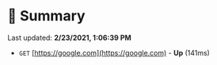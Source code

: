 # 📖 Summary
Last updated: **2/23/2021, 1:06:39 PM**

- `GET` [https://google.com](https://google.com) - **Up** (141ms)
